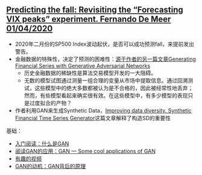 ## [Predicting the fall: Revisiting the “Forecasting VIX peaks” experiment. Fernando De Meer 01/04/2020](https://quantdare.com/predicting-the-fall-revisiting-the-forecasting-vix-peaks-experiment/)

 - 2020年二月份的SP500 Index波动起伏，是否可以成功预测fall，来提前发出警告。
 - 金融数据的特殊性，决定了预测的困难性：[源于作者的另一篇文章Generating Financial Series with Generative Adversarial Networks](https://quantdare.com/generating-financial-series-with-generative-adversarial-networks/)
 	- 历史金融数据的稀缺性是算法交易模型开发的一大阻碍。
 	- 无数的模型试图通过测量一组合理的变量从市场中提取信息。通过回溯测试，这些模型中的绝大多数都被认为是不合格的，因此被经常性地丢弃；然而，有些模型看起来确实很有效。在这些模型中，有多少模型的表现只是过度拟合的产物？
- 作者利用GAN来生成Synthetic Data，[Improving data diversity. Synthetic Financial Time Series Generator](https://quantdare.com/data-diversity-synthetic-financial-time-series-generator/)这篇文章解释了构造SD的重要性


基础：
- [入门阅读：什么是GAN](https://medium.com/@jonathan_hui/gan-whats-generative-adversarial-networks-and-its-application-f39ed278ef09)
- [阅读GAN的应用：GAN — Some cool applications of GAN](https://medium.com/@jonathan_hui/gan-some-cool-applications-of-gans-4c9ecca35900)
- [有趣的视频](https://www.youtube.com/watch?v=G06dEcZ-QTg)
- [GAN的动机：GAN背后的原理](https://medium.com/@jonathan_hui/gan-wasserstein-gan-wgan-gp-6a1a2aa1b490)



